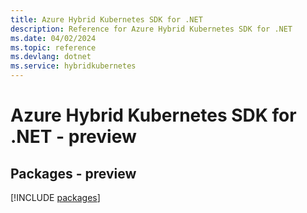 ```yaml
---
title: Azure Hybrid Kubernetes SDK for .NET
description: Reference for Azure Hybrid Kubernetes SDK for .NET
ms.date: 04/02/2024
ms.topic: reference
ms.devlang: dotnet
ms.service: hybridkubernetes
---
```

# Azure Hybrid Kubernetes SDK for .NET - preview
## Packages - preview
[!INCLUDE [packages](hybrid-kubernetes-index.md)]